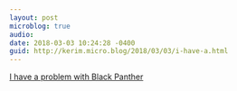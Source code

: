 ```yaml
---
layout: post
microblog: true
audio: 
date: 2018-03-03 10:24:28 -0400
guid: http://kerim.micro.blog/2018/03/03/i-have-a.html
---
```

[I have a problem with Black Panther](http://africasacountry.com/2018/02/i-have-a-problem-with-black-panther/)
